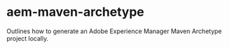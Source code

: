 # aem-maven-archetype
Outlines how to generate an Adobe Experience Manager Maven Archetype project locally.
